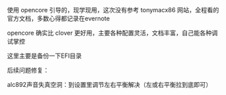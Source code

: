 使用 opencore 引导的，现学现用，这次没有参考 tonymacx86 网站，全程看的官方文档，多数心得都记录在evernote

opencore 确实比 clover 更好用，主要各种配置灵活，文档丰富，自己能各种调试掌控


这里主要是备份一下EFI目录




后续问题修复：

alc892声音失真空洞：到设置里调节左右平衡解决（左或右平衡拉到底即可）